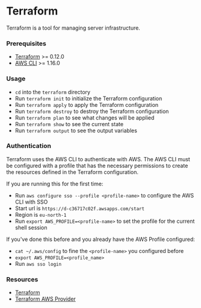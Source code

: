 # Terraform

Terraform is a tool for managing server infrastructure.

### Prerequisites

- [Terraform](https://www.terraform.io/downloads.html) >= 0.12.0
- [AWS CLI](https://docs.aws.amazon.com/cli/latest/userguide/cli-chap-install.html) >= 1.16.0

### Usage

- `cd` into the `terraform` directory
- Run `terraform init` to initialize the Terraform configuration
- Run `terraform apply` to apply the Terraform configuration
- Run `terraform destroy` to destroy the Terraform configuration
- Run `terraform plan` to see what changes will be applied
- Run `terraform show` to see the current state
- Run `terraform output` to see the output variables

### Authentication

Terraform uses the AWS CLI to authenticate with AWS. The AWS CLI must be configured with a profile that has the necessary permissions to create the resources defined in the Terraform configuration.

If you are running this for the first time:
- Run `aws configure sso --profile <profile-name>` to configure the AWS CLI with SSO
- Start url is `https://d-c36717c02f.awsapps.com/start`
- Region is `eu-north-1`
- Run `export AWS_PROFILE=<profile-name>` to set the profile for the current shell session

If you've done this before and you already have the AWS Profile configured:
- `cat ~/.aws/config` to fine the `<profile-name>` you configured before
- `export AWS_PROFILE=<profile_name>`
- Run `aws sso login`

### Resources

- [Terraform](https://www.terraform.io/)
- [Terraform AWS Provider](https://www.terraform.io/docs/providers/aws/index.html)
